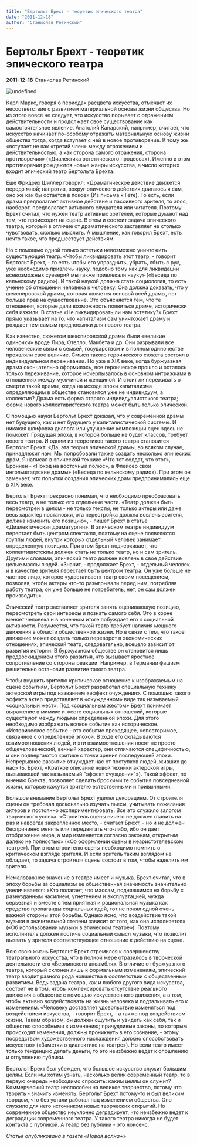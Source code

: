 ```yaml
---
title: "Бертольт Брехт - теоретик эпического театра"
date: "2011-12-18"
author: "Станислав Ретинский"
---
```


# Бертольт Брехт - теоретик эпического театра

**2011-12-18** Станислав Ретинский

![undefined](http://pics.livejournal.com/retinskiy/pic/00033dkf)

Карл Маркс, говоря о периодах расцвета искусства, отмечает их несоответствие с развитием материальной основы жизни общества. Но из этого вовсе не следует, что искусство порывает с отражением действительности и продолжает свое существование как самостоятельное явление. Анатолий Канарский, например, считает, что искусство начинает по-особому отражать материальную основу жизни общества тогда, когда вступает с ней в новое противоречие. К тому же «вступает не как «третий член» между отражением и действительностью, а как сторона самого отражения, сторона противоречия» («Диалектика эстетического процесса»). Именно в этом противоречии рождаются новые жанры искусства, в число которых входит эпический театр Бертольта Брехта.

Еще Фридрих Шиллер говорил: «Драматическое действие движется передо мной; напротив, вокруг эпического действия двигаюсь я сам, оно же как бы остается в покое» (Из письма к Гете). То есть, если драма предполагает активное действие и пассивного зрителя, то эпос, наоборот, предполагает активного слушателя или читателя. Поэтому Брехт считал, что нужен театр активных зрителей, которые думают над тем, что происходит на сцене. В этом и состоит задача эпического театра, который в отличие от драматического заставляет не столько чувствовать, сколько мыслить. А мышление, как говорил Брехт, есть нечто такое, что предшествует действиям.

Но с помощью одной только эстетики невозможно уничтожить существующий театр. «Чтобы ликвидировать этот театр, - говорит Бертольт Брехт, - то есть чтобы его упразднить, убрать, сбыть с рук, уже необходимо привлечь науку, подобно тому как для ликвидации всевозможных суеверий мы также привлекали науку» («Беседа по кельнскому радио»). И такой наукой должна стать социология, то есть учение об отношении человека к человеку. Она должна доказать, что у шекспировской драмы, которая является основой всей драмы, нет больше прав на существование. Это объясняется тем, что те отношения, которые дали возможность появиться драме, исторически себя изжили. В статье «Не ликвидировать ли нам эстетику?» Брехт прямо указывает на то, что капитализм сам уничтожает драму и рождает тем самым предпосылки для нового театра.

Как известно, сюжетом шекспировской драмы были «великие одиночки» вроде Лира, Отелло, Макбета и др. Они разрывали все человеческие связи с семьей, государством и в полном одиночестве проявляли свое величие. Смысл такого героического сюжета состоял в индивидуальном переживании. Но уже в XIX веке, когда буржуазная драма окончательно оформилась, все героическое прошло и осталось только переживание, которое исчерпывалось в основном интрижками в отношениях между мужчиной и женщиной. И стоит ли переживать о смерти такой драмы, когда на исходе эпохи капитализма определяющим в обществе становится уже не индивидуум, а коллектив? Драма есть форма старого индивидуалистского театра; форма нового коллективистского театра может быть только эпической.

С помощью науки Бертольт Брехт доказал, что у современной драмы нет будущего, как и нет будущего у капиталистической системы. И никакая шлифовка диалога или улучшение композиции сцен здесь не поможет. Грядущая эпоха, в которой больше не будет классов, требует нового театра. И одним из теоретиков такого театра становится Бертольт Брехт: «Да, эта теория эпической драмы, во всяком случае, принадлежит нам. Мы попробовали также создать несколько эпических драм. Я написал в эпической технике «Что тот солдат, что этот», Броннен - «Поход на восточный полюс», а Флейсер свои ингольштадтские драмы» («Беседа по кельнскому радио»). При этом он замечает, что попытки создания эпических драм предпринимались еще в XIX веке.

Бертольт Брехт прекрасно понимал, что необходимо преобразовать весь театр, а не только его отдельные части. «Театр должен быть пересмотрен в целом - не только тексты, не только актеры или даже весь характер постановки, эта перестройка должна вовлечь зрителя, должна изменить его позицию», - пишет Брехт в статье «Диалектическая драматургия». В эпическом театре индивидуум перестает быть центром спектакля, поэтому на сцене появляются группы людей, внутри которых отдельный человек занимает определенную позицию. При этом Брехт подчеркивает, что коллективистским должен стать не только театр, но и сам зритель. Другими словами, эпический театр должен вовлечь в свое действие целые массы людей. «Значит, - продолжает Брехт, - отдельный человек и в качестве зрителя перестает быть центром театра. Он уже больше не частное лицо, которое «удостаивает» театр своим посещением, позволяя, чтобы актеры что-то разыгрывали перед ним, потребляя работу театра; он уже больше не потребитель, нет, он сам должен производить».

Эпический театр заставляет зрителя занять оценивающую позицию, пересмотреть свои интересы и познать самого себя. Это в корне меняет человека и в конечном итоге побуждает его к социальной активности. Разумеется, что такой театр требует наличия мощного движения в области общественной жизни. Но в связи с тем, что такое движение может создать только переворот в экономических отношениях, эпический театр, следовательно, всецело зависит от развития истории. В буржуазном обществе он становится лишь предвосхищением этого развития, что вызывает яростное сопротивление со стороны реакции. Например, в Германии фашизм решительно остановил развитие такого театра.

Чтобы внушить зрителю критическое отношение к изображаемым на сцене событиям, Бертольт Брехт разработал специальную технику актерской игры под названием «эффект очуждения». С помощью такого эффекта актер представляет в «очужденном» виде так называемый «социальный жест». Под «социальным жестом» Брехт понимает выражение в мимике и жесте социальных отношений, которые существуют между людьми определенной эпохи. Для этого необходимо изображать всякое событие как историческое. «Историческое событие - это событие преходящее, неповторимое, связанное с определенной эпохой. В ходе его складываются взаимоотношения людей, и эти взаимоотношения носят не просто общечеловеческий, вечный характер, они отличаются специфичностью, и они подвергаются критике с точки зрения последующей эпохи. Непрерывное развитие отчуждает нас от поступков людей, живших до нас» (Б. Брехт, «Краткое описание новой техники актерской игры, вызывающей так называемый "эффект очуждения"»). Такой эффект, по мнению Брехта, позволяет сделать броскими те события повседневной жизни, которые кажутся зрителю естественными и привычными.

Большое внимание Бертольт Брехт уделял декорациям. От строителя сцены он требовал досконально изучать пьесы, учитывать пожелания актеров и постоянно экспериментировать. Все это служило залогом творческого успеха. «Строитель сцены ничего не должен ставить на раз и навсегда закрепленное место, - считает Брехт, - но и не должен беспричинно менять или передвигать что-либо, ибо он дает отображение мира, а мир изменяется согласно законам, открытым далеко не полностью» («Об оформлении сцены в неаристотелевском театре»). При этом строителю сцены необходимо помнить о критическом взгляде зрителя. И если зритель таким взглядом не обладает, то задача строителя сцены состоит в том, чтобы наделить им зрителя.

Немаловажное значение в театре имеет и музыка. Брехт считал, что в эпоху борьбы за социализм ее общественная значимость значительно увеличивается: «Кто полагает, что массам, поднявшимся на борьбу с разнузданным насилием, угнетением и эксплуатацией, чужда серьезная и вместе с тем приятная и рациональная музыка как средство пропаганды социальных идей, тот не понял одной очень важной стороны этой борьбы. Однако ясно, что воздействие такой музыки в значительной степени зависит от того, как она исполняется» («Об использовании музыки в эпическом театре»). Поэтому исполнитель должен постичь социальный смысл музыки, что позволит вызвать у зрителя соответствующее отношение к действию на сцене.

Всю свою жизнь Бертольт Брехт стремился к совершенству театрального искусства, что в полной мере отразилось в творческой деятельности его «Берлинского ансамбля». В отличие от буржуазного театра, который склонен лишь к формальным изменениям, эпический театр вводит разного рода новшества в соответствии с общественным развитием. Ведь задача театра, как и любого другого вида искусства, состоит не в том, чтобы компенсировать отсутствие реального движения в обществе с помощью искусственного движения, а в том, чтобы активно воздействовать на жизнь человека и подталкивать его к изменениям. «Человеку доставляет удовольствие изменяться под воздействием искусства, - говорит Брехт, - а также под воздействием жизни. Таким образом, он должен ощутить и увидеть как себя, так и общество способными к изменению; причудливые законы, по которым происходят изменения, должны проникнуть в его сознание, - этому посредством художественного наслаждения должно способствовать искусство» («Заметки о диалектике на театре»). Но если театр имеет только тенденцию делать деньги, то это неизбежно ведет к опошлению и оглуплению публики.

Бертольт Брехт был убежден, что большое искусство служит большим целям. Если мы хотим узнать, насколько велик современный театр, то в первую очередь необходимо спросить: каким целям он служит? Коммерческий театр неспособен на великое творчество, потому что творить - значить изменять. Бертольт Брехт потому-то и был великим творцом, что без устали работал над изменением общества. Оно служило для него источником новых творческих открытий. Но современное общество неуклонно деградирует, что неизбежно ведет к деградации современного театра. У такого театра никогда не будет контакта с публикой. А театр без публики - это нонсенс.

*Статья опубликована в газете «Новая волна+»*